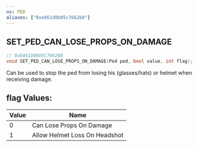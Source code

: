 ```yaml
---
ns: PED
aliases: ["0xe861d0b05c7662b8"]
---
```

## SET_PED_CAN_LOSE_PROPS_ON_DAMAGE

```c
// 0xE861D0B05C7662B8
void SET_PED_CAN_LOSE_PROPS_ON_DAMAGE(Ped ped, bool value, int flag);
```

Can be used to stop the ped from losing his (glasses/hats) or helmet when receiving damage.

## flag Values:
| Value | Name |
| --- | --- |
| 0 | Can Lose Props On Damage |
| 1 | Allow Helmet Loss On Headshot |

